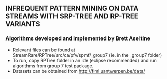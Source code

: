 ## INFREQUENT PATTERN MINING ON DATA STREAMS WITH SRP-TREE AND RP-TREE VARIANTS

### Algorithms developed and implemented by Brett Aseltine

* Relevant files can be found at StreamRare/RPTree/src/ca/pfv/spmf/_group7 (ie. in the _group7 folder)
* To run, copy RPTree folder in an ide (eclipse recommended) and run algorithms from group 7 test package.
* Datasets can be obtained from http://fimi.uantwerpen.be/data/
